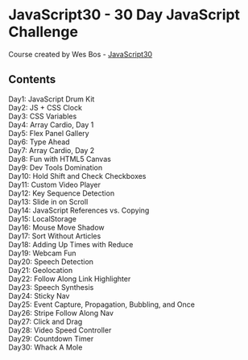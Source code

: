 # JavaScript30 - 30 Day JavaScript Challenge
Course created by Wes Bos - [JavaScript30](https://JavaScript30.com)

## Contents
Day1: JavaScript Drum Kit  
Day2: JS + CSS Clock  
Day3: CSS Variables  
Day4: Array Cardio, Day 1  
Day5: Flex Panel Gallery  
Day6: Type Ahead  
Day7: Array Cardio, Day 2  
Day8: Fun with HTML5 Canvas  
Day9: Dev Tools Domination  
Day10: Hold Shift and Check Checkboxes  
Day11: Custom Video Player  
Day12: Key Sequence Detection  
Day13: Slide in on Scroll  
Day14: JavaScript References vs. Copying  
Day15: LocalStorage  
Day16: Mouse Move Shadow  
Day17: Sort Without Articles  
Day18: Adding Up Times with Reduce  
Day19: Webcam Fun  
Day20: Speech Detection  
Day21: Geolocation  
Day22: Follow Along Link Highlighter  
Day23: Speech Synthesis  
Day24: Sticky Nav  
Day25: Event Capture, Propagation, Bubbling, and Once  
Day26: Stripe Follow Along Nav  
Day27: Click and Drag  
Day28: Video Speed Controller  
Day29: Countdown Timer  
Day30: Whack A Mole  
